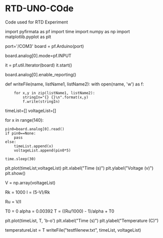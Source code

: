 # RTD-UNO-COde
Code used for RTD Experiment

import pyfirmata as pf
import time
import numpy as np
import matplotlib.pyplot as plt

port='/COM3'
board = pf.Arduino(port)

board.analog[0].mode=pf.INPUT

it = pf.util.Iterator(board)
it.start()

board.analog[0].enable_reporting()

def writeFile(name, listName1, listName2):
    with open(name, 'w') as f:
        
        for x,y in zip(listName1, listName2):
            stringIn="{} {}\n".format(x,y)
            f.write(stringIn)
         
timeList=[]
voltageList=[]

for x in range(140):
    
    pin0=board.analog[0].read()
    if pin0==None:
        pass
    else:
        timeList.append(x)
        voltageList.append(pin0*5)
        
    time.sleep(30)

plt.plot(timeList,voltageList)
plt.xlabel("Time (s)")
plt.ylabel("Voltage (v)")
plt.show()

V = np.array(voltageList)

Rk = 1000
I = (5-V)/Rk

Ru = V/I

T0 = 0
alpha = 0.00392
T = ((Ru/1000) - 1)/alpha + T0

plt.plot(timeList, T, 'b-o')
plt.xlabel("Time (s)")
plt.ylabel("Temperature (C)")

temperatureList = T
writeFile("testfilenew.txt", timeList, voltageList)
